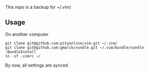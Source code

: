 
This repo is a backup for ~/.vim/

## Usage

On another computer

`git clone git@github.com:pityonline/vim.git ~/.vim/`  
`git clone git@github.com:gmarik/vundle.git ~/.vim/bundle/vundle`  
`:BundleInstall`  
`ln -sf .vimrc ~/`  

By now, all settings are synced.
